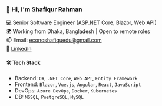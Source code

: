 ### 👋 Hi, I'm Shafiqur Rahman  
💻 Senior Software Engineer (ASP.NET Core, Blazor, Web API)  
🌍 Working from Dhaka, Bangladesh | Open to remote roles  
📫 Email: econoshafiquedu@gmail.com  
🔗 [LinkedIn](https://www.linkedin.com/in/shafiquedu/) 

#### 🛠️ Tech Stack
- Backend: `C#`, `.NET Core`, `Web API`, `Entity Framework`
- Frontend: `Blazor`, `Vue.js`, `Angular`, `React`, `JavaScript`
- DevOps: `Azure DevOps`, `Docker`, `Kubernetes`
- DB: `MSSQL`, `PostgreSQL`, `MySQL`
